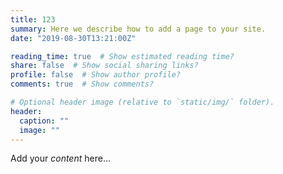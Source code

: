 ```yaml
---
title: 123
summary: Here we describe how to add a page to your site.
date: "2019-08-30T13:21:00Z"

reading_time: true  # Show estimated reading time?
share: false  # Show social sharing links?
profile: false  # Show author profile?
comments: true  # Show comments?

# Optional header image (relative to `static/img/` folder).
header:
  caption: ""
  image: ""
---
```


Add your *content* here...
